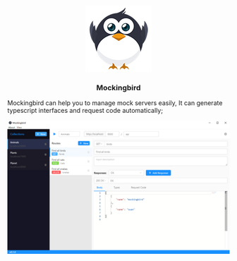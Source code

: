 <p align="center"><img src="./docs/assets/logo-readme.png" ></p>

<h3 align="center">
    Mockingbird
</h3>

Mockingbird can help you to manage mock servers easily, It can generate typescript interfaces and request code automatically; 



<img src="./docs/assets/screenshot1.png" align="center">

